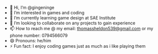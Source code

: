 - 👋 Hi, I’m @gingeninge
- 👀 I’m interested in games and coding
- 🌱 I’m currently learning game design at SAE Institute
- 💞️ I’m looking to collaborate on any projects to gain experience
- 📫 How to reach me @ my email: thomassheldon539@gmail.com or my phone number: 0794566079
- 😄 Pronouns: he/him
- ⚡ Fun fact: I enjoy coding games just as much as i like playing them

<!---
gingeninge/gingeninge is a ✨ special ✨ repository because its `README.md` (this file) appears on your GitHub profile.
You can click the Preview link to take a look at your changes.
--->
